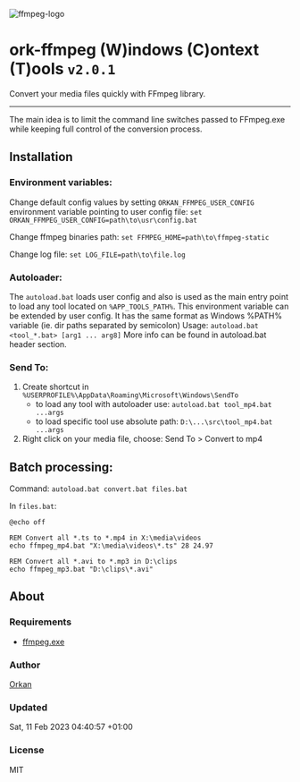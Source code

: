 ![ffmpeg-logo](https://user-images.githubusercontent.com/129182/109426413-f506b680-79ed-11eb-9792-c09119ed708a.jpg)

# ork-ffmpeg (W)indows (C)ontext (T)ools `v2.0.1`
Convert your media files quickly with FFmpeg library.

---

The main idea is to limit the command line switches passed to FFmpeg.exe while keeping full control of the conversion process.

## Installation

### Environment variables:
Change default config values by setting `ORKAN_FFMPEG_USER_CONFIG` environment variable pointing to user config file:
`set ORKAN_FFMPEG_USER_CONFIG=path\to\usr\config.bat`

Change ffmpeg binaries path:
`set FFMPEG_HOME=path\to\ffmpeg-static`

Change log file:
`set LOG_FILE=path\to\file.log`

### Autoloader:
The `autoload.bat` loads user config and also is used as the main entry point to load any tool located on `%APP_TOOLS_PATH%`.
This environment variable can be extended by user config. It has the same format as Windows %PATH% variable (ie. dir paths separated by semicolon)
Usage: `autoload.bat <tool_*.bat> [arg1 ... arg8]`
More info can be found in autoload.bat header section.

### Send To:
1. Create shortcut in `%USERPROFILE%\AppData\Roaming\Microsoft\Windows\SendTo`
    - to load any tool with autoloader use: `autoload.bat tool_mp4.bat ...args`
    - to load specific tool use absolute path: `D:\...\src\tool_mp4.bat ...args`
2. Right click on your media file, choose: Send To > Convert to mp4

## Batch processing:
Command: `autoload.bat convert.bat files.bat`

In `files.bat`: 
```batch
@echo off

REM Convert all *.ts to *.mp4 in X:\media\videos
echo ffmpeg_mp4.bat "X:\media\videos\*.ts" 28 24.97

REM Convert all *.avi to *.mp3 in D:\clips
echo ffmpeg_mp3.bat "D:\clips\*.avi"
```

## About
### Requirements
* [ffmpeg.exe](https://ffmpeg.org/)

### Author
[Orkan](https://github.com/orkan)

### Updated
Sat, 11 Feb 2023 04:40:57 +01:00

### License
MIT
